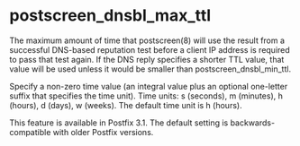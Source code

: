 # postscreen_dnsbl_max_ttl 

 The maximum amount of time that postscreen(8) will use the
result from a successful DNS-based reputation test before a
client IP address is required to pass that test again. If the DNS
reply specifies a shorter TTL value, that value will be used unless
it would be smaller than postscreen_dnsbl_min_ttl.  

 Specify a non-zero time value (an integral value plus an optional
one-letter suffix that specifies the time unit).  Time units: s
(seconds), m (minutes), h (hours), d (days), w (weeks).
The default time unit is h (hours).  

 This feature is available in Postfix 3.1. The default setting
is backwards-compatible with older Postfix versions. 


